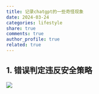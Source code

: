 ```yaml
---
title: 记录chatgpt的一些奇怪现象
date: 2024-03-24
categories: lifestyle
share: true
comments: true
author_profile: true
related: true
---
```


## 1. 错误判定违反安全策略

![](https://file.14790897.xyz/2024/03/6bddaf09172423fab1a1a057b8494c0f.png)
